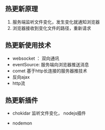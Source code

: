 ##  热更新原理

1. 服务端监听文件变化，发生变化就通知浏览器
2. 浏览器接收到变化文件的路径，重新请求

## 热更新使用技术

- websocket ：  双向通讯
- eventSource:     服务端向浏览器推送消息
- comet    基于http长连接的服务器推技术
- 反向ajax 
- http流



## 热更新插件

- chokidar    监听文件变化， nodejs插件

- nodemon 